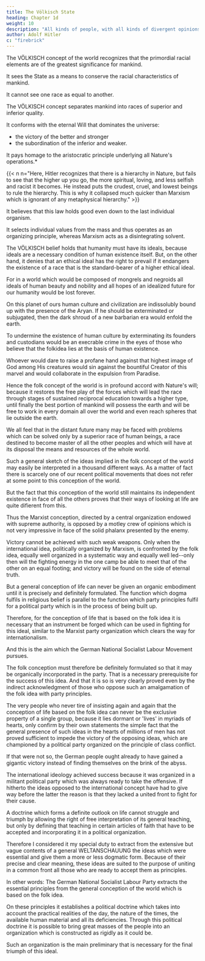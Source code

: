 ```yaml
---
title: The Völkisch State
heading: Chapter 1d
weight: 10
description: "All kinds of people, with all kinds of divergent opinions, are parading about at the present moment under the device VÖLKISCH on their banners"
author: Adolf Hitler
c: "firebrick"
---
```




The VÖLKISCH concept of the world recognizes that the primordial racial elements are of the greatest significance for mankind. 

It sees the State as a means to conserve the racial characteristics of mankind. 

It cannot see one race as equal to another. 

The VÖLKISCH concept separates mankind into races of superior and inferior quality. 

It conforms with the eternal Will that dominates the universe:
- the victory of the better and stronger
- the subordination of the inferior and weaker. 

It pays homage to the aristocratic principle underlying all Nature's operations.*

{{< n n="Here, Hitler recognizes that there is a hierarchy in Nature, but fails to see that the higher up you go, the more spiritual, loving, and less selfish and racist it becomes. He instead puts the crudest, cruel, and lowest beings to rule the hierarchy. This is why it collapsed much quicker than Marxism which is ignorant of any metaphysical hierarchy." >}}

It believes that this law holds good even down to the last individual organism. 

It selects individual values from the mass and thus operates as an organizing principle, whereas Marxism
acts as a disintegrating solvent. 

The VÖLKISCH belief holds that humanity must have its ideals, because ideals are a necessary condition of human existence itself. But, on the other hand, it denies that an ethical ideal has the right to prevail if it endangers the
existence of a race that is the standard-bearer of a higher ethical ideal. 

For in a world which would be composed of mongrels and negroids all ideals of human beauty and nobility and all hopes of an idealized future for our humanity would be lost forever.

On this planet of ours human culture and civilization are indissolubly bound up with the presence of the Aryan. If he should be exterminated or subjugated, then the dark shroud of a new barbarian era would enfold the earth.

To undermine the existence of human culture by exterminating its founders and
custodians would be an execrable crime in the eyes of those who believe that the folkidea lies at the basis of human existence. 

Whoever would dare to raise a profane hand against that highest image of God among His creatures would sin against the bountiful Creator of this marvel and would collaborate in the expulsion from Paradise.

Hence the folk concept of the world is in profound accord with Nature's will; because it restores the free play of the forces which will lead the race through stages of sustained reciprocal education towards a higher type, until finally the best portion of mankind will possess the earth and will be free to work in every domain all over the world and even reach spheres that lie outside the earth.

We all feel that in the distant future many may be faced with problems which can be solved only by a superior race of human beings, a race destined to become master of all the other peoples and which will have at its disposal the means and resources of the whole world.

Such a general sketch of the ideas implied in the folk concept of the world may easily be interpreted in a thousand different ways. As a matter of fact there is scarcely one of our recent political movements that does not refer at some point to this conception of the world. 

But the fact that this conception of the world still maintains its independent existence in face of all the others proves that their ways of looking at life are quite difierent from this. 

Thus the Marxist conception, directed by a central organization endowed with supreme authority, is opposed by a motley crew of opinions which is not very impressive in face of the solid phalanx presented by the
enemy. 

Victory cannot be achieved with such weak weapons. Only when the international idea, politically organized by Marxism, is confronted by the folk idea, equally well organized in a systematic way and equally well led--only then will the fighting energy in the one camp be able to meet that of the other on an equal footing; and victory will be found on the side of eternal truth.

But a general conception of life can never be given an organic embodiment until it is precisely and definitely formulated. The function which dogma fulfils in religious belief is parallel to the function which party principles fulfil for a political party which is in the process of being built up.

Therefore, for the conception of life that is based on the folk idea it is necessary that an instrument be forged which can be used in fighting for this ideal, similar to the Marxist party organization which clears the way for internationalism.

And this is the aim which the German National Socialist Labour Movement pursues.

The folk conception must therefore be definitely formulated so that it may be organically incorporated in the party. That is a necessary prerequisite for the success of this idea. And that it is so is very clearly proved even by the indirect acknowledgment of those who oppose such an amalgamation of the folk idea with party principles. 

The very people who never tire of insisting again and again that the conception of life based on the folk idea can never be the exclusive property of a single group, because it lies dormant or 'lives' in myriads of hearts, only confirm by their own statements the simple fact that the general presence of such ideas in the hearts of millions of men has not proved sufficient to impede the victory of the opposing ideas, which are championed by a political party organized on the principle of class conflict. 

If that were not so, the German people ought already to have gained a gigantic victory instead of finding themselves on the brink of the abyss. 

The international ideology achieved success because it was organized in a militant political party which was always ready to take the offensive. If hitherto the ideas opposed to the international concept have had to give way before the latter the reason is that they lacked a united front to fight for their cause.

A doctrine which forms a definite outlook on life cannot struggle and triumph by allowing the right of free interpretation of its general teaching, but only by defining that teaching in certain articles of faith that have to be accepted and incorporating it in a political organization.

Therefore I considered it my special duty to extract from the extensive but vague contents of a general WELTANSCHAUUNG the ideas which were essential and give them a more or less dogmatic form. Because of their precise and clear meaning, these
ideas are suited to the purpose of uniting in a common front all those who are ready to
accept them as principles. 

In other words: The German National Socialist Labour Party  extracts the essential principles from the general conception of the world which is based on the folk idea. 

On these principles it establishes a political doctrine which takes into account the practical realities of the day, the nature of the times, the available human material and all its deficiencies. Through this political doctrine it is possible to bring great masses of the people into an organization which is constructed as rigidly as it
could be. 

Such an organization is the main preliminary that is necessary for the final triumph of this ideal. 
